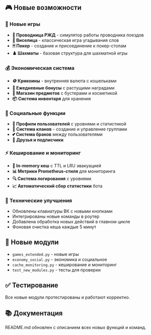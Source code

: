## 🎮 Новые возможности

### 🎯 Новые игры
- **🚂 Проводница РЖД** - симулятор работы проводника поездов
- **🎯 Виселица** - классическая игра угадывания слов  
- **🃏 Покер** - создание и присоединение к покер-столам
- **♟️ Шахматы** - базовая структура для шахматной игры

### 💰 Экономическая система
- **🪙 Крикоины** - внутренняя валюта с кошельками
- **🎁 Ежедневные бонусы** с растущими наградами
- **🛒 Магазин предметов** с бустерами и косметикой
- **📦 Система инвентаря** для хранения

### 👥 Социальные функции
- **👤 Профили пользователей** с уровнями и статистикой
- **🏰 Система кланов** - создание и управление группами
- **💕 Система браков** между пользователями
- **👥 Друзья и подписчики**

### ⚡ Кеширование и мониторинг
- **💾 In-memory кеш** с TTL и LRU эвакуацией
- **📊 Метрики Prometheus-стиля** для мониторинга
- **🔍 Система логирования** с уровнями
- **📈 Автоматический сбор статистики** бота

### 🔧 Технические улучшения
- Обновлены клавиатуры ВК с новыми кнопками
- Интегрированы новые команды в роутер
- Добавлена обработка новых действий в главном цикле
- Фоновая очистка кеша каждые 5 минут

## 📁 Новые модули
- `games_extended.py` - новые игры
- `economy_social.py` - экономика и социальное  
- `cache_monitoring.py` - кеширование и мониторинг
- `test_new_modules.py` - тесты для проверки

## ✅ Тестирование
Все новые модули протестированы и работают корректно.

## 📚 Документация
README.md обновлен с описанием всех новых функций и команд.
